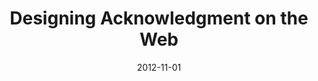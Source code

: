 ---
creators:
- J. Nathan Matias
- Mitchel Resnick
date: '2012-11-01'
excerpt: ''
filename: 2012-11-01-designing-acknowledgment-on-the-web
hosts: []
image: ''
subtitle: ''
tags:
- post
- featured
- design
title: Designing Acknowledgment on the Web
uri: http://civic.mit.edu/blog/natematias/designing-acknowledgment-on-the-web
---